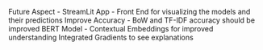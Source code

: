 Future Aspect - 
StreamLit App - Front End for visualizing the models and their predictions 
Improve Accuracy - BoW and TF-IDF accuracy should be improved 
BERT Model - Contextual Embeddings for improved understanding
Integrated Gradients to see explanations
